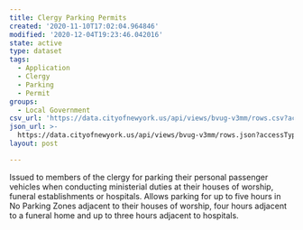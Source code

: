 ```yaml
---
title: Clergy Parking Permits
created: '2020-11-10T17:02:04.964846'
modified: '2020-12-04T19:23:46.042016'
state: active
type: dataset
tags:
  - Application
  - Clergy
  - Parking
  - Permit
groups:
  - Local Government
csv_url: 'https://data.cityofnewyork.us/api/views/bvug-v3mm/rows.csv?accessType=DOWNLOAD'
json_url: >-
  https://data.cityofnewyork.us/api/views/bvug-v3mm/rows.json?accessType=DOWNLOAD
layout: post

---
```

Issued to members of the clergy for parking their personal passenger vehicles when conducting ministerial duties at their houses of worship, funeral establishments or hospitals. Allows parking for up to five hours in No Parking Zones adjacent to their houses of worship, four hours adjacent to a funeral home and up to three hours adjacent to hospitals.
